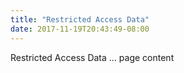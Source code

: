 ```yaml
---
title: "Restricted Access Data"
date: 2017-11-19T20:43:49-08:00
---
```


Restricted Access Data ... page content
